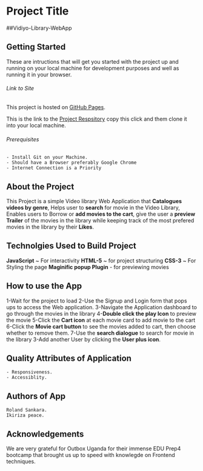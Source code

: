# Project Title

##Vidiyo-Library-WebApp

## Getting Started
These are intructions that will get you started with the project up and running on your local machine for development purposes and well as running it in your browser.

###### Link to Site
This project is hosted on [GitHub Pages](https://roland-sankara.github.io/Video-Library-App/).

This is the link to the [Project Respsitory]() copy this click and them clone it into your local machine.

###### Prerequisites
    - Install Git on your Machine.
    - Should have a Browser preferably Google Chrome
    - Internet Connection is a Priority

## About the Project
This Project is a simple Video library Web Application that **Catalogues videos by genre**, Helps user to **search** for movie in the Video Library, Enables users to Borrow or **add movies to the cart**, give the user a **preview Trailer** of the movies in the library while keeping track of the most prefered movies in the library by their **Likes**.

## Technolgies Used to Build Project
**JavaScript** ~ For interactivity
**HTML-5** ~ for project structuring
**CSS-3** ~ For Styling the page
**Maginific popup Plugin** - for previewing movies

## How to use the App
1-Wait for the project to load 
2-Use the Signup and Login form that pops ups to access the Web application.
3-Navigate the Application dashboard to go through the movies in the library
4-**Double click the play Icon** to preview the movie
5-Click the **Cart icon** at each movie card to add movie to the cart
6-Click the **Movie cart button** to see the movies added to cart, then choose whether to remove them.
7-Use the **search dialogue** to search for movie in the library
3-Add another User by clicking the **User plus icon**.

## Quality Attributes of Application
    - Responsiveness.
    - Accessiblity.

## Authors of App
    Roland Sankara.
    Ikiriza peace.

## Acknowledgements
We are very grateful for Outbox Uganda for their immense EDU Prep4 bootcamp that brought us up to speed with knowlegde on Frontend techniques.